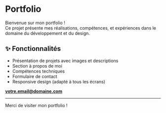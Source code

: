 # Portfolio

Bienvenue sur mon portfolio !  
Ce projet présente mes réalisations, compétences, et expériences dans le domaine du développement et du design.

## ✨ Fonctionnalités

- Présentation de projets avec images et descriptions
- Section à propos de moi
- Compétences techniques
- Formulaire de contact
- Responsive design (adapté à tous les écrans)


**votre.email@domaine.com**

---

Merci de visiter mon portfolio !
